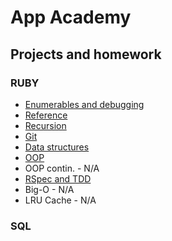 # App Academy

## Projects and homework

### RUBY
* [Enumerables and debugging](Finished/Ruby/Enumerables_and_Debugging)
* [Reference](Finished/Ruby/Reference)
* [Recursion](Finished/Ruby/Recursion)
* [Git](Finished/Ruby/Recursion)
* [Data structures](Finished/Ruby/Data_Structures)
* [OOP](Finished/Ruby/Object-oriented_Programming)
* OOP contin. - N/A
* [RSpec and TDD](Finished/Ruby/RSpec_and_TDD)
* Big-O - N/A
* LRU Cache - N/A

### SQL
